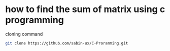 # how to find the sum of matrix using c programming
cloning command 
```bash
git clone https://github.com/sabin-ux/C-Proramming.git
